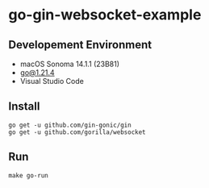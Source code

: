 # go-gin-websocket-example

## Developement Environment

* macOS Sonoma 14.1.1 (23B81)
* go@1.21.4
* Visual Studio Code

## Install

```shell
go get -u github.com/gin-gonic/gin
go get -u github.com/gorilla/websocket
```

## Run

```shell
make go-run
```
